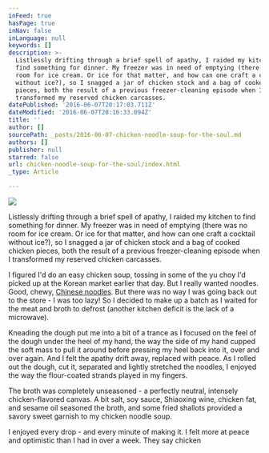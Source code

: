 ```yaml
---
inFeed: true
hasPage: true
inNav: false
inLanguage: null
keywords: []
description: >-
  Listlessly drifting through a brief spell of apathy, I raided my kitchen to
  find something for dinner. My freezer was in need of emptying (there was no
  room for ice cream. Or ice for that matter, and how can one craft a cocktail
  without ice?), so I snagged a jar of chicken stock and a bag of cooked chicken
  pieces, both the result of a previous freezer-cleaning episode when I
  transformed my reserved chicken carcasses.
datePublished: '2016-06-07T20:17:03.711Z'
dateModified: '2016-06-07T20:16:33.094Z'
title: ''
author: []
sourcePath: _posts/2016-06-07-chicken-noodle-soup-for-the-soul.md
authors: []
publisher: null
starred: false
url: chicken-noodle-soup-for-the-soul/index.html
_type: Article

---
```

![](https://the-grid-user-content.s3-us-west-2.amazonaws.com/c77fc711-b2cb-4a2b-bcae-4e43df2f4b95.jpg)

Listlessly drifting through a brief spell of apathy, I raided my kitchen to find something for dinner. My freezer was in need of emptying (there was no room for ice cream. Or ice for that matter, and how can one craft a cocktail without ice?), so I snagged a jar of chicken stock and a bag of cooked chicken pieces, both the result of a previous freezer-cleaning episode when I transformed my reserved chicken carcasses.

I figured I'd do an easy chicken soup, tossing in some of the yu choy I'd picked up at the Korean market earlier that day. But I really wanted noodles. Good, chewy, [Chinese noodles][0]. But there was no way I was going back out to the store - I was too lazy! So I decided to make up a batch as I waited for the meat and broth to defrost (another kitchen deficit is the lack of a microwave).

Kneading the dough put me into a bit of a trance as I focused on the feel of the dough under the heel of my hand, the way the side of my hand cupped the soft mass to pull it around before pressing my heel back into it, over and over again. And I felt the apathy drift away, replaced with peace. As I rolled out the dough, cut it, separated and lightly stretched the noodles, I enjoyed the way the flour-coated strands played in my fingers.

The broth was completely unseasoned - a perfectly neutral, intensely chicken-flavored canvas. A bit salt, soy sauce, Shiaoxing wine, chicken fat, and sesame oil seasoned the broth, and some fried shallots provided a savory sweet garnish to my chicken noodle soup.

I enjoyed every drop - and every minute of making it. I felt more at peace and optimistic than I had in over a week. They say chicken

[0]: http://www.chinasichuanfood.com/chinese-egg-noodles-handmade-version/